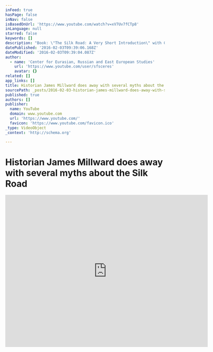 ```yaml
---
inFeed: true
hasPage: false
inNav: false
isBasedOnUrl: 'https://www.youtube.com/watch?v=xV7Uv7fCTp8'
inLanguage: null
starred: false
keywords: []
description: "Book: \"The Silk Road: A Very Short Introduction\" with GU's own James Millward April 15, 2013 James Millward's new book, The Silk Road: A Very Short Introduction (Oxford University Press, 2013) has been published. It is both an introduction to, and provocative argument about, the nature and significance of trans-Eurasian exchanges in world history."
datePublished: '2016-02-03T09:39:06.168Z'
dateModified: '2016-02-03T09:39:04.087Z'
author:
  - name: 'Center for Eurasian, Russian and East European Studies'
    url: 'https://www.youtube.com/user/sfsceres'
    avatar: {}
related: []
app_links: []
title: Historian James Millward does away with several myths about the Silk Road
sourcePath: _posts/2016-02-03-historian-james-millward-does-away-with-several-myths-about.md
published: true
authors: []
publisher:
  name: YouTube
  domain: www.youtube.com
  url: 'https://www.youtube.com/'
  favicon: 'https://www.youtube.com/favicon.ico'
_type: VideoObject
_context: 'http://schema.org'

---
```

# Historian James Millward does away with several myths about the Silk Road

<iframe src="https://cdn.embedly.com/widgets/media.html?src=https%3A%2F%2Fwww.youtube.com%2Fembed%2FxV7Uv7fCTp8%3Ffeature%3Doembed&amp;url=https%3A%2F%2Fwww.youtube.com%2Fwatch%3Fv%3DxV7Uv7fCTp8&amp;image=https%3A%2F%2Fi.ytimg.com%2Fvi%2FxV7Uv7fCTp8%2Fhqdefault.jpg&amp;key=b7d04c9b404c499eba89ee7072e1c4f7&amp;type=text%2Fhtml&amp;schema=youtube" width="640" height="480" scrolling="no" frameborder="0" allowfullscreen="allowfullscreen" style=""></iframe>